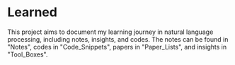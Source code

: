 # Learned

This project aims to document my learning journey in natural language processing, including notes, insights, and codes. The notes can be found in "Notes", codes in "Code_Snippets", papers in "Paper_Lists", and insights in "Tool_Boxes".
